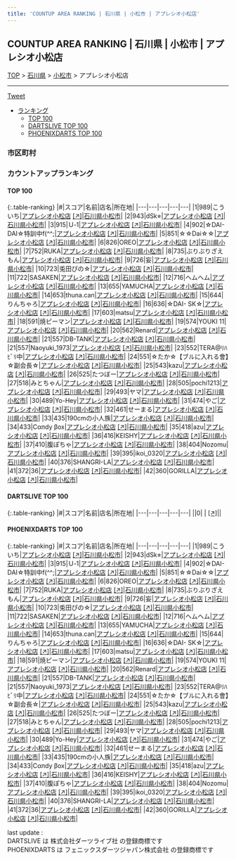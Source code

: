 ```yaml
---
title: 'COUNTUP AREA RANKING | 石川県 | 小松市 | アプレシオ小松店'
---
```

## COUNTUP AREA RANKING | 石川県 | 小松市 | アプレシオ小松店

[TOP](/darts/rank/) > [石川県](/darts/rank/石川県/) > [小松市](/darts/rank/石川県/小松市/) > アプレシオ小松店

___

<a href="https://twitter.com/share?ref_src=twsrc%5Etfw" data-text="COUNTUP AREA RANKING | 石川県小松市アプレシオ小松店" class="twitter-share-button" data-hashtags="DARTSLIVE,PHOENIXDARTS,darts,ダーツ" data-show-count="false">Tweet</a>

* [ランキング](#カウントアップランキング)
    * [TOP 100](#top-100)
    * [DARTSLIVE TOP 100](#dartslive-top-100)
    * [PHOENIXDARTS TOP 100](#phoenixdarts-top-100)

### 市区町村

<ul>

</ul>

### カウントアップランキング

#### TOP 100



{:.table-ranking}
|#|スコア|名前|店名|所在地|
|---|---|---|---|---|
|1|989|<span class="rank-name-pd">こういち</span>|<a href="/darts/rank/shops/8789.html">アプレシオ小松店</a> <a href="https://vs.phoenixdarts.com/jp/shop/shopDetailInfo/s_8789?s_seq=8789">[↗]</a>|<a href="/darts/rank/石川県/小松市">石川県小松市</a>|
|2|943|<span class="rank-name-pd">dSk⭐︎</span>|<a href="/darts/rank/shops/8789.html">アプレシオ小松店</a> <a href="https://vs.phoenixdarts.com/jp/shop/shopDetailInfo/s_8789?s_seq=8789">[↗]</a>|<a href="/darts/rank/石川県/小松市">石川県小松市</a>|
|3|915|<span class="rank-name-pd">Ｕ‐1</span>|<a href="/darts/rank/shops/8789.html">アプレシオ小松店</a> <a href="https://vs.phoenixdarts.com/jp/shop/shopDetailInfo/s_8789?s_seq=8789">[↗]</a>|<a href="/darts/rank/石川県/小松市">石川県小松市</a>|
|4|902|<span class="rank-name-pd">☆DAI- DAI☆特訓中f(^^;</span>|<a href="/darts/rank/shops/8789.html">アプレシオ小松店</a> <a href="https://vs.phoenixdarts.com/jp/shop/shopDetailInfo/s_8789?s_seq=8789">[↗]</a>|<a href="/darts/rank/石川県/小松市">石川県小松市</a>|
|5|851|<span class="rank-name-pd">☆☆Dai☆☆</span>|<a href="/darts/rank/shops/8789.html">アプレシオ小松店</a> <a href="https://vs.phoenixdarts.com/jp/shop/shopDetailInfo/s_8789?s_seq=8789">[↗]</a>|<a href="/darts/rank/石川県/小松市">石川県小松市</a>|
|6|826|<span class="rank-name-pd">OREO</span>|<a href="/darts/rank/shops/8789.html">アプレシオ小松店</a> <a href="https://vs.phoenixdarts.com/jp/shop/shopDetailInfo/s_8789?s_seq=8789">[↗]</a>|<a href="/darts/rank/石川県/小松市">石川県小松市</a>|
|7|752|<span class="rank-name-pd">RUKA</span>|<a href="/darts/rank/shops/8789.html">アプレシオ小松店</a> <a href="https://vs.phoenixdarts.com/jp/shop/shopDetailInfo/s_8789?s_seq=8789">[↗]</a>|<a href="/darts/rank/石川県/小松市">石川県小松市</a>|
|8|735|<span class="rank-name-pd">ぶりぶりざえもん</span>|<a href="/darts/rank/shops/8789.html">アプレシオ小松店</a> <a href="https://vs.phoenixdarts.com/jp/shop/shopDetailInfo/s_8789?s_seq=8789">[↗]</a>|<a href="/darts/rank/石川県/小松市">石川県小松市</a>|
|9|726|<span class="rank-name-pd">妄</span>|<a href="/darts/rank/shops/8789.html">アプレシオ小松店</a> <a href="https://vs.phoenixdarts.com/jp/shop/shopDetailInfo/s_8789?s_seq=8789">[↗]</a>|<a href="/darts/rank/石川県/小松市">石川県小松市</a>|
|10|723|<span class="rank-name-pd">兎田ぴの☆</span>|<a href="/darts/rank/shops/8789.html">アプレシオ小松店</a> <a href="https://vs.phoenixdarts.com/jp/shop/shopDetailInfo/s_8789?s_seq=8789">[↗]</a>|<a href="/darts/rank/石川県/小松市">石川県小松市</a>|
|11|722|<span class="rank-name-pd">SASAKEN</span>|<a href="/darts/rank/shops/8789.html">アプレシオ小松店</a> <a href="https://vs.phoenixdarts.com/jp/shop/shopDetailInfo/s_8789?s_seq=8789">[↗]</a>|<a href="/darts/rank/石川県/小松市">石川県小松市</a>|
|12|716|<span class="rank-name-pd">ヘムヘム</span>|<a href="/darts/rank/shops/8789.html">アプレシオ小松店</a> <a href="https://vs.phoenixdarts.com/jp/shop/shopDetailInfo/s_8789?s_seq=8789">[↗]</a>|<a href="/darts/rank/石川県/小松市">石川県小松市</a>|
|13|655|<span class="rank-name-pd">YAMUCHA</span>|<a href="/darts/rank/shops/8789.html">アプレシオ小松店</a> <a href="https://vs.phoenixdarts.com/jp/shop/shopDetailInfo/s_8789?s_seq=8789">[↗]</a>|<a href="/darts/rank/石川県/小松市">石川県小松市</a>|
|14|653|<span class="rank-name-pd">thuna.can</span>|<a href="/darts/rank/shops/8789.html">アプレシオ小松店</a> <a href="https://vs.phoenixdarts.com/jp/shop/shopDetailInfo/s_8789?s_seq=8789">[↗]</a>|<a href="/darts/rank/石川県/小松市">石川県小松市</a>|
|15|644|<span class="rank-name-pd">りんちゃろ</span>|<a href="/darts/rank/shops/8789.html">アプレシオ小松店</a> <a href="https://vs.phoenixdarts.com/jp/shop/shopDetailInfo/s_8789?s_seq=8789">[↗]</a>|<a href="/darts/rank/石川県/小松市">石川県小松市</a>|
|16|636|<span class="rank-name-pd">☆DAI- SK☆</span>|<a href="/darts/rank/shops/8789.html">アプレシオ小松店</a> <a href="https://vs.phoenixdarts.com/jp/shop/shopDetailInfo/s_8789?s_seq=8789">[↗]</a>|<a href="/darts/rank/石川県/小松市">石川県小松市</a>|
|17|603|<span class="rank-name-pd">matsu</span>|<a href="/darts/rank/shops/8789.html">アプレシオ小松店</a> <a href="https://vs.phoenixdarts.com/jp/shop/shopDetailInfo/s_8789?s_seq=8789">[↗]</a>|<a href="/darts/rank/石川県/小松市">石川県小松市</a>|
|18|591|<span class="rank-name-pd">焼ピーマン</span>|<a href="/darts/rank/shops/8789.html">アプレシオ小松店</a> <a href="https://vs.phoenixdarts.com/jp/shop/shopDetailInfo/s_8789?s_seq=8789">[↗]</a>|<a href="/darts/rank/石川県/小松市">石川県小松市</a>|
|19|574|<span class="rank-name-pd">YOUKI 11</span>|<a href="/darts/rank/shops/8789.html">アプレシオ小松店</a> <a href="https://vs.phoenixdarts.com/jp/shop/shopDetailInfo/s_8789?s_seq=8789">[↗]</a>|<a href="/darts/rank/石川県/小松市">石川県小松市</a>|
|20|562|<span class="rank-name-pd">Renard</span>|<a href="/darts/rank/shops/8789.html">アプレシオ小松店</a> <a href="https://vs.phoenixdarts.com/jp/shop/shopDetailInfo/s_8789?s_seq=8789">[↗]</a>|<a href="/darts/rank/石川県/小松市">石川県小松市</a>|
|21|557|<span class="rank-name-pd">DB-TANK</span>|<a href="/darts/rank/shops/8789.html">アプレシオ小松店</a> <a href="https://vs.phoenixdarts.com/jp/shop/shopDetailInfo/s_8789?s_seq=8789">[↗]</a>|<a href="/darts/rank/石川県/小松市">石川県小松市</a>|
|21|557|<span class="rank-name-pd">Naoyuki_1973</span>|<a href="/darts/rank/shops/8789.html">アプレシオ小松店</a> <a href="https://vs.phoenixdarts.com/jp/shop/shopDetailInfo/s_8789?s_seq=8789">[↗]</a>|<a href="/darts/rank/石川県/小松市">石川県小松市</a>|
|23|552|<span class="rank-name-pd">TERA@ﾘﾊﾋﾞﾘ中</span>|<a href="/darts/rank/shops/8789.html">アプレシオ小松店</a> <a href="https://vs.phoenixdarts.com/jp/shop/shopDetailInfo/s_8789?s_seq=8789">[↗]</a>|<a href="/darts/rank/石川県/小松市">石川県小松市</a>|
|24|551|<span class="rank-name-pd">☆たか☆【ブルに入れる會】☆副会長☆</span>|<a href="/darts/rank/shops/8789.html">アプレシオ小松店</a> <a href="https://vs.phoenixdarts.com/jp/shop/shopDetailInfo/s_8789?s_seq=8789">[↗]</a>|<a href="/darts/rank/石川県/小松市">石川県小松市</a>|
|25|543|<span class="rank-name-pd">kazu</span>|<a href="/darts/rank/shops/8789.html">アプレシオ小松店</a> <a href="https://vs.phoenixdarts.com/jp/shop/shopDetailInfo/s_8789?s_seq=8789">[↗]</a>|<a href="/darts/rank/石川県/小松市">石川県小松市</a>|
|26|525|<span class="rank-name-pd">たつぼー</span>|<a href="/darts/rank/shops/8789.html">アプレシオ小松店</a> <a href="https://vs.phoenixdarts.com/jp/shop/shopDetailInfo/s_8789?s_seq=8789">[↗]</a>|<a href="/darts/rank/石川県/小松市">石川県小松市</a>|
|27|518|<span class="rank-name-pd">みとちゃん</span>|<a href="/darts/rank/shops/8789.html">アプレシオ小松店</a> <a href="https://vs.phoenixdarts.com/jp/shop/shopDetailInfo/s_8789?s_seq=8789">[↗]</a>|<a href="/darts/rank/石川県/小松市">石川県小松市</a>|
|28|505|<span class="rank-name-pd">pochi1213</span>|<a href="/darts/rank/shops/8789.html">アプレシオ小松店</a> <a href="https://vs.phoenixdarts.com/jp/shop/shopDetailInfo/s_8789?s_seq=8789">[↗]</a>|<a href="/darts/rank/石川県/小松市">石川県小松市</a>|
|29|493|<span class="rank-name-pd">ヤマ</span>|<a href="/darts/rank/shops/8789.html">アプレシオ小松店</a> <a href="https://vs.phoenixdarts.com/jp/shop/shopDetailInfo/s_8789?s_seq=8789">[↗]</a>|<a href="/darts/rank/石川県/小松市">石川県小松市</a>|
|30|489|<span class="rank-name-pd">Yo-Hey</span>|<a href="/darts/rank/shops/8789.html">アプレシオ小松店</a> <a href="https://vs.phoenixdarts.com/jp/shop/shopDetailInfo/s_8789?s_seq=8789">[↗]</a>|<a href="/darts/rank/石川県/小松市">石川県小松市</a>|
|31|474|<span class="rank-name-pd">やご</span>|<a href="/darts/rank/shops/8789.html">アプレシオ小松店</a> <a href="https://vs.phoenixdarts.com/jp/shop/shopDetailInfo/s_8789?s_seq=8789">[↗]</a>|<a href="/darts/rank/石川県/小松市">石川県小松市</a>|
|32|461|<span class="rank-name-pd">せーまる</span>|<a href="/darts/rank/shops/8789.html">アプレシオ小松店</a> <a href="https://vs.phoenixdarts.com/jp/shop/shopDetailInfo/s_8789?s_seq=8789">[↗]</a>|<a href="/darts/rank/石川県/小松市">石川県小松市</a>|
|33|435|<span class="rank-name-pd">190cmの小人族</span>|<a href="/darts/rank/shops/8789.html">アプレシオ小松店</a> <a href="https://vs.phoenixdarts.com/jp/shop/shopDetailInfo/s_8789?s_seq=8789">[↗]</a>|<a href="/darts/rank/石川県/小松市">石川県小松市</a>|
|34|433|<span class="rank-name-pd">Сαпdy βох</span>|<a href="/darts/rank/shops/8789.html">アプレシオ小松店</a> <a href="https://vs.phoenixdarts.com/jp/shop/shopDetailInfo/s_8789?s_seq=8789">[↗]</a>|<a href="/darts/rank/石川県/小松市">石川県小松市</a>|
|35|418|<span class="rank-name-pd">azu</span>|<a href="/darts/rank/shops/8789.html">アプレシオ小松店</a> <a href="https://vs.phoenixdarts.com/jp/shop/shopDetailInfo/s_8789?s_seq=8789">[↗]</a>|<a href="/darts/rank/石川県/小松市">石川県小松市</a>|
|36|416|<span class="rank-name-pd">KEISHY</span>|<a href="/darts/rank/shops/8789.html">アプレシオ小松店</a> <a href="https://vs.phoenixdarts.com/jp/shop/shopDetailInfo/s_8789?s_seq=8789">[↗]</a>|<a href="/darts/rank/石川県/小松市">石川県小松市</a>|
|37|410|<span class="rank-name-pd">腹ぽちゃ</span>|<a href="/darts/rank/shops/8789.html">アプレシオ小松店</a> <a href="https://vs.phoenixdarts.com/jp/shop/shopDetailInfo/s_8789?s_seq=8789">[↗]</a>|<a href="/darts/rank/石川県/小松市">石川県小松市</a>|
|38|404|<span class="rank-name-pd">Nozomu</span>|<a href="/darts/rank/shops/8789.html">アプレシオ小松店</a> <a href="https://vs.phoenixdarts.com/jp/shop/shopDetailInfo/s_8789?s_seq=8789">[↗]</a>|<a href="/darts/rank/石川県/小松市">石川県小松市</a>|
|39|395|<span class="rank-name-pd">ikoi_0320</span>|<a href="/darts/rank/shops/8789.html">アプレシオ小松店</a> <a href="https://vs.phoenixdarts.com/jp/shop/shopDetailInfo/s_8789?s_seq=8789">[↗]</a>|<a href="/darts/rank/石川県/小松市">石川県小松市</a>|
|40|376|<span class="rank-name-pd">SHANGRI-LA</span>|<a href="/darts/rank/shops/8789.html">アプレシオ小松店</a> <a href="https://vs.phoenixdarts.com/jp/shop/shopDetailInfo/s_8789?s_seq=8789">[↗]</a>|<a href="/darts/rank/石川県/小松市">石川県小松市</a>|
|41|372|<span class="rank-name-pd">36</span>|<a href="/darts/rank/shops/8789.html">アプレシオ小松店</a> <a href="https://vs.phoenixdarts.com/jp/shop/shopDetailInfo/s_8789?s_seq=8789">[↗]</a>|<a href="/darts/rank/石川県/小松市">石川県小松市</a>|
|42|360|<span class="rank-name-pd">GORILLA</span>|<a href="/darts/rank/shops/8789.html">アプレシオ小松店</a> <a href="https://vs.phoenixdarts.com/jp/shop/shopDetailInfo/s_8789?s_seq=8789">[↗]</a>|<a href="/darts/rank/石川県/小松市">石川県小松市</a>|


#### DARTSLIVE TOP 100



{:.table-ranking}
|#|スコア|名前|店名|所在地|
|---|---|---|---|---|
||0|<span class="rank-name-dl"> </span>|<a href="/darts/rank/shops/.html"></a> <a href="">[↗]</a>|<a href="/darts/rank//"></a>|


#### PHOENIXDARTS TOP 100



{:.table-ranking}
|#|スコア|名前|店名|所在地|
|---|---|---|---|---|
|1|989|<span class="rank-name-pd">こういち</span>|<a href="/darts/rank/shops/8789.html">アプレシオ小松店</a> <a href="https://vs.phoenixdarts.com/jp/shop/shopDetailInfo/s_8789?s_seq=8789">[↗]</a>|<a href="/darts/rank/石川県/小松市">石川県小松市</a>|
|2|943|<span class="rank-name-pd">dSk⭐︎</span>|<a href="/darts/rank/shops/8789.html">アプレシオ小松店</a> <a href="https://vs.phoenixdarts.com/jp/shop/shopDetailInfo/s_8789?s_seq=8789">[↗]</a>|<a href="/darts/rank/石川県/小松市">石川県小松市</a>|
|3|915|<span class="rank-name-pd">Ｕ‐1</span>|<a href="/darts/rank/shops/8789.html">アプレシオ小松店</a> <a href="https://vs.phoenixdarts.com/jp/shop/shopDetailInfo/s_8789?s_seq=8789">[↗]</a>|<a href="/darts/rank/石川県/小松市">石川県小松市</a>|
|4|902|<span class="rank-name-pd">☆DAI- DAI☆特訓中f(^^;</span>|<a href="/darts/rank/shops/8789.html">アプレシオ小松店</a> <a href="https://vs.phoenixdarts.com/jp/shop/shopDetailInfo/s_8789?s_seq=8789">[↗]</a>|<a href="/darts/rank/石川県/小松市">石川県小松市</a>|
|5|851|<span class="rank-name-pd">☆☆Dai☆☆</span>|<a href="/darts/rank/shops/8789.html">アプレシオ小松店</a> <a href="https://vs.phoenixdarts.com/jp/shop/shopDetailInfo/s_8789?s_seq=8789">[↗]</a>|<a href="/darts/rank/石川県/小松市">石川県小松市</a>|
|6|826|<span class="rank-name-pd">OREO</span>|<a href="/darts/rank/shops/8789.html">アプレシオ小松店</a> <a href="https://vs.phoenixdarts.com/jp/shop/shopDetailInfo/s_8789?s_seq=8789">[↗]</a>|<a href="/darts/rank/石川県/小松市">石川県小松市</a>|
|7|752|<span class="rank-name-pd">RUKA</span>|<a href="/darts/rank/shops/8789.html">アプレシオ小松店</a> <a href="https://vs.phoenixdarts.com/jp/shop/shopDetailInfo/s_8789?s_seq=8789">[↗]</a>|<a href="/darts/rank/石川県/小松市">石川県小松市</a>|
|8|735|<span class="rank-name-pd">ぶりぶりざえもん</span>|<a href="/darts/rank/shops/8789.html">アプレシオ小松店</a> <a href="https://vs.phoenixdarts.com/jp/shop/shopDetailInfo/s_8789?s_seq=8789">[↗]</a>|<a href="/darts/rank/石川県/小松市">石川県小松市</a>|
|9|726|<span class="rank-name-pd">妄</span>|<a href="/darts/rank/shops/8789.html">アプレシオ小松店</a> <a href="https://vs.phoenixdarts.com/jp/shop/shopDetailInfo/s_8789?s_seq=8789">[↗]</a>|<a href="/darts/rank/石川県/小松市">石川県小松市</a>|
|10|723|<span class="rank-name-pd">兎田ぴの☆</span>|<a href="/darts/rank/shops/8789.html">アプレシオ小松店</a> <a href="https://vs.phoenixdarts.com/jp/shop/shopDetailInfo/s_8789?s_seq=8789">[↗]</a>|<a href="/darts/rank/石川県/小松市">石川県小松市</a>|
|11|722|<span class="rank-name-pd">SASAKEN</span>|<a href="/darts/rank/shops/8789.html">アプレシオ小松店</a> <a href="https://vs.phoenixdarts.com/jp/shop/shopDetailInfo/s_8789?s_seq=8789">[↗]</a>|<a href="/darts/rank/石川県/小松市">石川県小松市</a>|
|12|716|<span class="rank-name-pd">ヘムヘム</span>|<a href="/darts/rank/shops/8789.html">アプレシオ小松店</a> <a href="https://vs.phoenixdarts.com/jp/shop/shopDetailInfo/s_8789?s_seq=8789">[↗]</a>|<a href="/darts/rank/石川県/小松市">石川県小松市</a>|
|13|655|<span class="rank-name-pd">YAMUCHA</span>|<a href="/darts/rank/shops/8789.html">アプレシオ小松店</a> <a href="https://vs.phoenixdarts.com/jp/shop/shopDetailInfo/s_8789?s_seq=8789">[↗]</a>|<a href="/darts/rank/石川県/小松市">石川県小松市</a>|
|14|653|<span class="rank-name-pd">thuna.can</span>|<a href="/darts/rank/shops/8789.html">アプレシオ小松店</a> <a href="https://vs.phoenixdarts.com/jp/shop/shopDetailInfo/s_8789?s_seq=8789">[↗]</a>|<a href="/darts/rank/石川県/小松市">石川県小松市</a>|
|15|644|<span class="rank-name-pd">りんちゃろ</span>|<a href="/darts/rank/shops/8789.html">アプレシオ小松店</a> <a href="https://vs.phoenixdarts.com/jp/shop/shopDetailInfo/s_8789?s_seq=8789">[↗]</a>|<a href="/darts/rank/石川県/小松市">石川県小松市</a>|
|16|636|<span class="rank-name-pd">☆DAI- SK☆</span>|<a href="/darts/rank/shops/8789.html">アプレシオ小松店</a> <a href="https://vs.phoenixdarts.com/jp/shop/shopDetailInfo/s_8789?s_seq=8789">[↗]</a>|<a href="/darts/rank/石川県/小松市">石川県小松市</a>|
|17|603|<span class="rank-name-pd">matsu</span>|<a href="/darts/rank/shops/8789.html">アプレシオ小松店</a> <a href="https://vs.phoenixdarts.com/jp/shop/shopDetailInfo/s_8789?s_seq=8789">[↗]</a>|<a href="/darts/rank/石川県/小松市">石川県小松市</a>|
|18|591|<span class="rank-name-pd">焼ピーマン</span>|<a href="/darts/rank/shops/8789.html">アプレシオ小松店</a> <a href="https://vs.phoenixdarts.com/jp/shop/shopDetailInfo/s_8789?s_seq=8789">[↗]</a>|<a href="/darts/rank/石川県/小松市">石川県小松市</a>|
|19|574|<span class="rank-name-pd">YOUKI 11</span>|<a href="/darts/rank/shops/8789.html">アプレシオ小松店</a> <a href="https://vs.phoenixdarts.com/jp/shop/shopDetailInfo/s_8789?s_seq=8789">[↗]</a>|<a href="/darts/rank/石川県/小松市">石川県小松市</a>|
|20|562|<span class="rank-name-pd">Renard</span>|<a href="/darts/rank/shops/8789.html">アプレシオ小松店</a> <a href="https://vs.phoenixdarts.com/jp/shop/shopDetailInfo/s_8789?s_seq=8789">[↗]</a>|<a href="/darts/rank/石川県/小松市">石川県小松市</a>|
|21|557|<span class="rank-name-pd">DB-TANK</span>|<a href="/darts/rank/shops/8789.html">アプレシオ小松店</a> <a href="https://vs.phoenixdarts.com/jp/shop/shopDetailInfo/s_8789?s_seq=8789">[↗]</a>|<a href="/darts/rank/石川県/小松市">石川県小松市</a>|
|21|557|<span class="rank-name-pd">Naoyuki_1973</span>|<a href="/darts/rank/shops/8789.html">アプレシオ小松店</a> <a href="https://vs.phoenixdarts.com/jp/shop/shopDetailInfo/s_8789?s_seq=8789">[↗]</a>|<a href="/darts/rank/石川県/小松市">石川県小松市</a>|
|23|552|<span class="rank-name-pd">TERA@ﾘﾊﾋﾞﾘ中</span>|<a href="/darts/rank/shops/8789.html">アプレシオ小松店</a> <a href="https://vs.phoenixdarts.com/jp/shop/shopDetailInfo/s_8789?s_seq=8789">[↗]</a>|<a href="/darts/rank/石川県/小松市">石川県小松市</a>|
|24|551|<span class="rank-name-pd">☆たか☆【ブルに入れる會】☆副会長☆</span>|<a href="/darts/rank/shops/8789.html">アプレシオ小松店</a> <a href="https://vs.phoenixdarts.com/jp/shop/shopDetailInfo/s_8789?s_seq=8789">[↗]</a>|<a href="/darts/rank/石川県/小松市">石川県小松市</a>|
|25|543|<span class="rank-name-pd">kazu</span>|<a href="/darts/rank/shops/8789.html">アプレシオ小松店</a> <a href="https://vs.phoenixdarts.com/jp/shop/shopDetailInfo/s_8789?s_seq=8789">[↗]</a>|<a href="/darts/rank/石川県/小松市">石川県小松市</a>|
|26|525|<span class="rank-name-pd">たつぼー</span>|<a href="/darts/rank/shops/8789.html">アプレシオ小松店</a> <a href="https://vs.phoenixdarts.com/jp/shop/shopDetailInfo/s_8789?s_seq=8789">[↗]</a>|<a href="/darts/rank/石川県/小松市">石川県小松市</a>|
|27|518|<span class="rank-name-pd">みとちゃん</span>|<a href="/darts/rank/shops/8789.html">アプレシオ小松店</a> <a href="https://vs.phoenixdarts.com/jp/shop/shopDetailInfo/s_8789?s_seq=8789">[↗]</a>|<a href="/darts/rank/石川県/小松市">石川県小松市</a>|
|28|505|<span class="rank-name-pd">pochi1213</span>|<a href="/darts/rank/shops/8789.html">アプレシオ小松店</a> <a href="https://vs.phoenixdarts.com/jp/shop/shopDetailInfo/s_8789?s_seq=8789">[↗]</a>|<a href="/darts/rank/石川県/小松市">石川県小松市</a>|
|29|493|<span class="rank-name-pd">ヤマ</span>|<a href="/darts/rank/shops/8789.html">アプレシオ小松店</a> <a href="https://vs.phoenixdarts.com/jp/shop/shopDetailInfo/s_8789?s_seq=8789">[↗]</a>|<a href="/darts/rank/石川県/小松市">石川県小松市</a>|
|30|489|<span class="rank-name-pd">Yo-Hey</span>|<a href="/darts/rank/shops/8789.html">アプレシオ小松店</a> <a href="https://vs.phoenixdarts.com/jp/shop/shopDetailInfo/s_8789?s_seq=8789">[↗]</a>|<a href="/darts/rank/石川県/小松市">石川県小松市</a>|
|31|474|<span class="rank-name-pd">やご</span>|<a href="/darts/rank/shops/8789.html">アプレシオ小松店</a> <a href="https://vs.phoenixdarts.com/jp/shop/shopDetailInfo/s_8789?s_seq=8789">[↗]</a>|<a href="/darts/rank/石川県/小松市">石川県小松市</a>|
|32|461|<span class="rank-name-pd">せーまる</span>|<a href="/darts/rank/shops/8789.html">アプレシオ小松店</a> <a href="https://vs.phoenixdarts.com/jp/shop/shopDetailInfo/s_8789?s_seq=8789">[↗]</a>|<a href="/darts/rank/石川県/小松市">石川県小松市</a>|
|33|435|<span class="rank-name-pd">190cmの小人族</span>|<a href="/darts/rank/shops/8789.html">アプレシオ小松店</a> <a href="https://vs.phoenixdarts.com/jp/shop/shopDetailInfo/s_8789?s_seq=8789">[↗]</a>|<a href="/darts/rank/石川県/小松市">石川県小松市</a>|
|34|433|<span class="rank-name-pd">Сαпdy βох</span>|<a href="/darts/rank/shops/8789.html">アプレシオ小松店</a> <a href="https://vs.phoenixdarts.com/jp/shop/shopDetailInfo/s_8789?s_seq=8789">[↗]</a>|<a href="/darts/rank/石川県/小松市">石川県小松市</a>|
|35|418|<span class="rank-name-pd">azu</span>|<a href="/darts/rank/shops/8789.html">アプレシオ小松店</a> <a href="https://vs.phoenixdarts.com/jp/shop/shopDetailInfo/s_8789?s_seq=8789">[↗]</a>|<a href="/darts/rank/石川県/小松市">石川県小松市</a>|
|36|416|<span class="rank-name-pd">KEISHY</span>|<a href="/darts/rank/shops/8789.html">アプレシオ小松店</a> <a href="https://vs.phoenixdarts.com/jp/shop/shopDetailInfo/s_8789?s_seq=8789">[↗]</a>|<a href="/darts/rank/石川県/小松市">石川県小松市</a>|
|37|410|<span class="rank-name-pd">腹ぽちゃ</span>|<a href="/darts/rank/shops/8789.html">アプレシオ小松店</a> <a href="https://vs.phoenixdarts.com/jp/shop/shopDetailInfo/s_8789?s_seq=8789">[↗]</a>|<a href="/darts/rank/石川県/小松市">石川県小松市</a>|
|38|404|<span class="rank-name-pd">Nozomu</span>|<a href="/darts/rank/shops/8789.html">アプレシオ小松店</a> <a href="https://vs.phoenixdarts.com/jp/shop/shopDetailInfo/s_8789?s_seq=8789">[↗]</a>|<a href="/darts/rank/石川県/小松市">石川県小松市</a>|
|39|395|<span class="rank-name-pd">ikoi_0320</span>|<a href="/darts/rank/shops/8789.html">アプレシオ小松店</a> <a href="https://vs.phoenixdarts.com/jp/shop/shopDetailInfo/s_8789?s_seq=8789">[↗]</a>|<a href="/darts/rank/石川県/小松市">石川県小松市</a>|
|40|376|<span class="rank-name-pd">SHANGRI-LA</span>|<a href="/darts/rank/shops/8789.html">アプレシオ小松店</a> <a href="https://vs.phoenixdarts.com/jp/shop/shopDetailInfo/s_8789?s_seq=8789">[↗]</a>|<a href="/darts/rank/石川県/小松市">石川県小松市</a>|
|41|372|<span class="rank-name-pd">36</span>|<a href="/darts/rank/shops/8789.html">アプレシオ小松店</a> <a href="https://vs.phoenixdarts.com/jp/shop/shopDetailInfo/s_8789?s_seq=8789">[↗]</a>|<a href="/darts/rank/石川県/小松市">石川県小松市</a>|
|42|360|<span class="rank-name-pd">GORILLA</span>|<a href="/darts/rank/shops/8789.html">アプレシオ小松店</a> <a href="https://vs.phoenixdarts.com/jp/shop/shopDetailInfo/s_8789?s_seq=8789">[↗]</a>|<a href="/darts/rank/石川県/小松市">石川県小松市</a>|


<div class="footer border-top border-gray-light mt-5 pt-3 text-right text-gray">
    last update : <span style="font-weight: italic" id="foot_last_modified"></span><br />
    DARTSLIVE は 株式会社ダーツライブ社 の登録商標です<br />
    PHOENIXDARTS は フェニックスダーツジャパン株式会社 の登録商標です<br />
</div>

<script src="https://cdnjs.cloudflare.com/ajax/libs/jquery.tablesorter/2.31.3/js/jquery.tablesorter.min.js" integrity="sha512-qzgd5cYSZcosqpzpn7zF2ZId8f/8CHmFKZ8j7mU4OUXTNRd5g+ZHBPsgKEwoqxCtdQvExE5LprwwPAgoicguNg==" crossorigin="anonymous" referrerpolicy="no-referrer"></script>
<link rel="stylesheet" href="https://cdnjs.cloudflare.com/ajax/libs/jquery.tablesorter/2.31.3/css/theme.default.min.css" integrity="sha512-wghhOJkjQX0Lh3NSWvNKeZ0ZpNn+SPVXX1Qyc9OCaogADktxrBiBdKGDoqVUOyhStvMBmJQ8ZdMHiR3wuEq8+w==" crossorigin="anonymous" referrerpolicy="no-referrer" />
<script>
$(function() {
    $(".table-ranking").tablesorter({sortList:[[0, 0]]});
    $("#foot_last_modified").text(formatDate(new Date(document.lastModified), 'yyyy-MM-dd HH:mm:ss'));
});
</script>

<script async src="https://platform.twitter.com/widgets.js" charset="utf-8"></script>